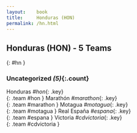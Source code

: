 ```yaml
---
layout:    book
title:     Honduras (HON)
permalink: /hn.html
---
```


## Honduras (HON) - 5 Teams
{: #hn }





### Uncategorized _(5)_{:.count}

Honduras _#hon_{: .key} <br>
{: .team #hon }
Marathón _#marathon_{: .key} <br>
{: .team #marathon }
Motagua _#motagua_{: .key} <br>
{: .team #motagua }
Real España _#espana_{: .key} <br>
{: .team #espana }
Victoria _#cdvictoria_{: .key} <br>
{: .team #cdvictoria }


 

